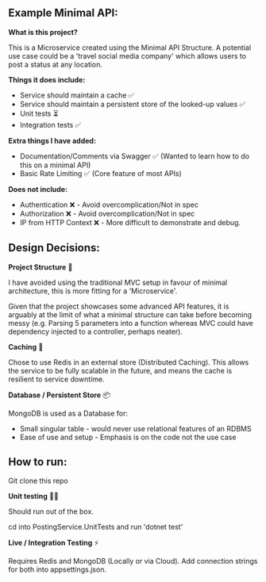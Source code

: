 ## Example Minimal API:
**What is this project?**

This is a Microservice created using the Minimal API Structure.
A potential use case could be a 'travel social media company' which allows users to post a status at any location.

**Things it does include:**

- Service should maintain a cache ✅
- Service should maintain a persistent store of the looked-up values ✅
- Unit tests ⏳
- Integration tests ✅

**Extra things I have added:** 

- Documentation/Comments via Swagger ✅ (Wanted to learn how to do this on a minimal API)
- Basic Rate Limiting ✅ (Core feature of most APIs)

**Does not include:**

- Authentication ❌ - Avoid overcomplication/Not in spec
- Authorization ❌ - Avoid overcomplication/Not in spec
- IP from HTTP Context ❌ - More difficult to demonstrate and debug.


## Design Decisions:

**Project Structure** 🧱

I have avoided using the traditional MVC setup in favour of minimal architecture, this is more fitting for a 'Microservice'.

Given that the project showcases some advanced API features, it is arguably at the limit of what a minimal structure can take before becoming messy (e.g. Parsing 5 parameters into a function whereas MVC could have dependency injected to a controller, perhaps neater).  

**Caching** 💾

Chose to use Redis in an external store (Distributed Caching). This allows the service to be fully scalable in the future, and means the cache is resilient to service downtime.

**Database / Persistent Store** 📦

MongoDB is used as a Database for:
- Small singular table - would never use relational features of an RDBMS
- Ease of use and setup - Emphasis is on the code not the use case


## How to run:

Git clone this repo

**Unit testing** 🧑‍🔬

Should run out of the box. 

cd into PostingService.UnitTests and run 'dotnet test'

**Live / Integration Testing** ⚡

Requires Redis and MongoDB (Locally or via Cloud).
Add connection strings for both into appsettings.json.
